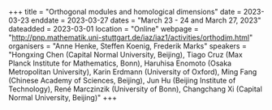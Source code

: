 +++
title = "Orthogonal modules and homological dimensions"
date = 2023-03-23
enddate = 2023-03-27
dates = "March 23 - 24 and March 27, 2023"
dateadded = 2023-03-01
location = "Online"
webpage = "http://pnp.mathematik.uni-stuttgart.de/iaz/iaz1/activities/orthodim.html"
organisers = "Anne Henke, Steffen Koenig, Frederik Marks"
speakers = "Hongxing Chen (Capital Normal University, Beijing), Tiago Cruz (Max Planck Institute for Mathematics, Bonn), Haruhisa Enomoto (Osaka Metropolitan University), Karin Erdmann (University of Oxford), Ming Fang (Chinese Academy of Sciences, Beijing), Jun Hu (Beijing Institute of Technology), René Marczinzik (University of Bonn), Changchang Xi (Capital Normal University, Beijing)"
+++

